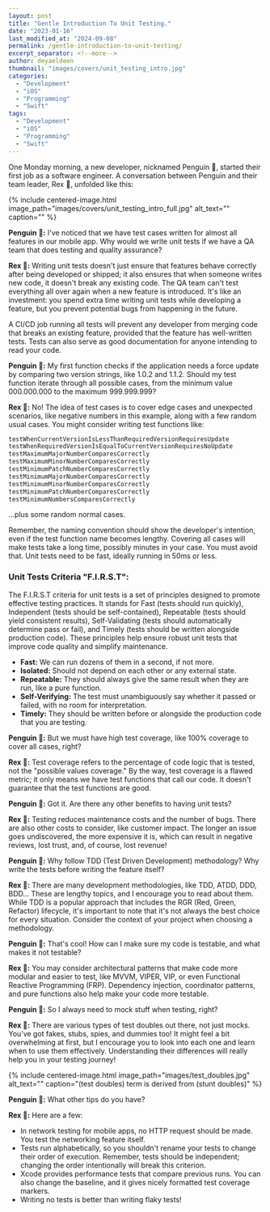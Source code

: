 ```yaml
---
layout: post
title: "Gentle Introduction To Unit Testing."
date: "2023-01-16"
last_modified_at: "2024-09-08"
permalink: /gentle-introduction-to-unit-testing/
excerpt_separator: <!--more-->
author: deyaeldeen
thumbnail: "images/covers/unit_testing_intro.jpg"
categories: 
  - "Development"
  - "iOS"
  - "Programming"
  - "Swift"
tags:
  - "Development"
  - "iOS"
  - "Programming"
  - "Swift"
---
```


One Monday morning, a new developer, nicknamed Penguin 🐧, started their first job as a software engineer. A conversation between Penguin and their team leader, Rex 🦖, unfolded like this:

<!--more-->

{%
 include centered-image.html 
 image_path="images/covers/unit_testing_intro_full.jpg"
 alt_text="" 
 caption=""
%}

**Penguin 🐧:** I've noticed that we have test cases written for almost all features in our mobile app. Why would we write unit tests if we have a QA team that does testing and quality assurance?

**Rex 🦖:** Writing unit tests doesn't just ensure that features behave correctly after being developed or shipped; it also ensures that when someone writes new code, it doesn't break any existing code. The QA team can't test everything all over again when a new feature is introduced. It's like an investment: you spend extra time writing unit tests while developing a feature, but you prevent potential bugs from happening in the future.

A CI/CD job running all tests will prevent any developer from merging code that breaks an existing feature, provided that the feature has well-written tests. Tests can also serve as good documentation for anyone intending to read your code.

**Penguin 🐧:** My first function checks if the application needs a force update by comparing two version strings, like 1.0.2 and 1.1.2. Should my test function iterate through all possible cases, from the minimum value 000.000.000 to the maximum 999.999.999?

**Rex 🦖:** No! The idea of test cases is to cover edge cases and unexpected scenarios, like negative numbers in this example, along with a few random usual cases. You might consider writing test functions like:

```swift
testWhenCurrentVersionIsLessThanRequiredVersionRequiresUpdate
testWhenRequiredVersionIsEqualToCurrentVersionRequiresNoUpdate
testMaximumMajorNumberComparesCorrectly
testMaximumMinorNumberComparesCorrectly
testMinimumPatchNumberComparesCorrectly
testMinimumMajorNumberComparesCorrectly
testMinimumMinorNumberComparesCorrectly
testMinimumPatchNumberComparesCorrectly
testMinimumNumbersComparesCorrectly
```

...plus some random normal cases.

Remember, the naming convention should show the developer's intention, even if the test function name becomes lengthy. Covering all cases will make tests take a long time, possibly minutes in your case. You must avoid that. Unit tests need to be fast, ideally running in 50ms or less.

### Unit Tests Criteria "F.I.R.S.T":

The F.I.R.S.T criteria for unit tests is a set of principles designed to promote effective testing practices. It stands for Fast (tests should run quickly), Independent (tests should be self-contained), Repeatable (tests should yield consistent results), Self-Validating (tests should automatically determine pass or fail), and Timely (tests should be written alongside production code). These principles help ensure robust unit tests that improve code quality and simplify maintenance.

- **Fast:** We can run dozens of them in a second, if not more.
- **Isolated:** Should not depend on each other or any external state.
- **Repeatable:** They should always give the same result when they are run, like a pure function.
- **Self-Verifying:** The test must unambiguously say whether it passed or failed, with no room for interpretation.
- **Timely:** They should be written before or alongside the production code that you are testing.

**Penguin 🐧:** But we must have high test coverage, like 100% coverage to cover all cases, right?

**Rex 🦖:** Test coverage refers to the percentage of code logic that is tested, not the "possible values coverage." By the way, test coverage is a flawed metric; it only means we have test functions that call our code. It doesn't guarantee that the test functions are good.

**Penguin 🐧:** Got it. Are there any other benefits to having unit tests?

**Rex 🦖:** Testing reduces maintenance costs and the number of bugs. There are also other costs to consider, like customer impact. The longer an issue goes undiscovered, the more expensive it is, which can result in negative reviews, lost trust, and, of course, lost revenue!

**Penguin 🐧:** Why follow TDD (Test Driven Development) methodology? Why write the tests before writing the feature itself?

**Rex 🦖:** There are many development methodologies, like TDD, ATDD, DDD, BDD... These are lengthy topics, and I encourage you to read about them. While TDD is a popular approach that includes the RGR (Red, Green, Refactor) lifecycle, it's important to note that it's not always the best choice for every situation. Consider the context of your project when choosing a methodology.

**Penguin 🐧:** That's cool! How can I make sure my code is testable, and what makes it not testable?

**Rex 🦖:** You may consider architectural patterns that make code more modular and easier to test, like MVVM, VIPER, VIP, or even Functional Reactive Programming (FRP). Dependency injection, coordinator patterns, and pure functions also help make your code more testable.

**Penguin 🐧:** So I always need to mock stuff when testing, right?

**Rex 🦖:** There are various types of test doubles out there, not just mocks. You’ve got fakes, stubs, spies, and dummies too! It might feel a bit overwhelming at first, but I encourage you to look into each one and learn when to use them effectively. Understanding their differences will really help you in your testing journey!

{%
 include centered-image.html 
 image_path="images/test_doubles.jpg"
 alt_text="" 
 caption="(test doubles) term is derived from (stunt doubles)"
%}

**Penguin 🐧:** What other tips do you have?

**Rex 🦖:** Here are a few:

- In network testing for mobile apps, no HTTP request should be made. You test the networking feature itself.
- Tests run alphabetically, so you shouldn't rename your tests to change their order of execution. Remember, tests should be independent; changing the order intentionally will break this criterion.
- Xcode provides performance tests that compare previous runs. You can also change the baseline, and it gives nicely formatted test coverage markers.
- Writing no tests is better than writing flaky tests!
